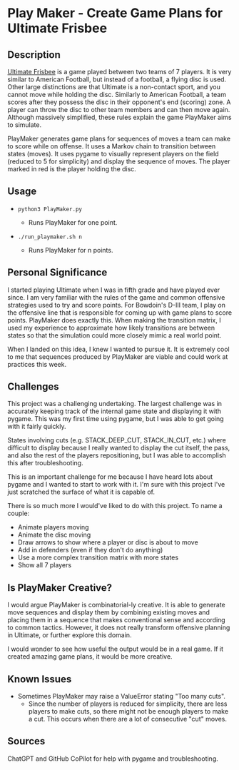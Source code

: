 # Play Maker - Create Game Plans for Ultimate Frisbee

## Description

[Ultimate Frisbee](https://en.wikipedia.org/wiki/Ultimate_frisbee) is a game played between two teams of 7 players. It is very similar to American Football, but instead of a football, a flying disc is used. Other large distinctions are that Ultimate is a non-contact sport, and you cannot move while holding the disc. Similarly to American Football, a team scores after they possess the disc in their opponent's end (scoring) zone. A player can throw the disc to other team members and can then move again. Although massively simplified, these rules explain the game PlayMaker aims to simulate.

PlayMaker generates game plans for sequences of moves a team can make to score while on offense. It uses a Markov chain to transition between states (moves). It uses pygame to visually represent players on the field (reduced to 5 for simplicity) and display the sequence of moves. The player marked in red is the player holding the disc.

## Usage

- `python3 PlayMaker.py`

  - Runs PlayMaker for one point.

- `./run_playmaker.sh n`
  - Runs PlayMaker for n points.

## Personal Significance

I started playing Ultimate when I was in fifth grade and have played ever since. I am very familiar with the rules of the game and common offensive strategies used to try and score points. For Bowdoin's D-III team, I play on the offensive line that is responsible for coming up with game plans to score points. PlayMaker does exactly this. When making the transition matrix, I used my experience to approximate how likely transitions are between states so that the simulation could more closely mimic a real world point.

When I landed on this idea, I knew I wanted to pursue it. It is extremely cool to me that sequences produced by PlayMaker are viable and could work at practices this week.

## Challenges

This project was a challenging undertaking. The largest challenge was in accurately keeping track of the internal game state and displaying it with pygame. This was my first time using pygame, but I was able to get going with it fairly quickly.

States involving cuts (e.g. STACK_DEEP_CUT, STACK_IN_CUT, etc.) where difficult to display because I really wanted to display the cut itself, the pass, and also the rest of the players repositioning, but I was able to accomplish this after troubleshooting.

This is an important challenge for me because I have heard lots about pygame and I wanted to start to work with it. I'm sure with this project I've just scratched the surface of what it is capable of.

There is so much more I would've liked to do with this project. To name a couple:

- Animate players moving
- Animate the disc moving
- Draw arrows to show where a player or disc is about to move
- Add in defenders (even if they don't do anything)
- Use a more complex transition matrix with more states
- Show all 7 players

## Is PlayMaker Creative?

I would argue PlayMaker is combinatorial-ly creative. It is able to generate move sequences and display them by combining existing moves and placing them in a sequence that makes conventional sense and according to common tactics. However, it does not really transform offensive planning in Ultimate, or further explore this domain.

I would wonder to see how useful the output would be in a real game. If it created amazing game plans, it would be more creative.

## Known Issues

- Sometimes PlayMaker may raise a ValueError stating "Too many cuts".
  - Since the number of players is reduced for simplicity, there are less players to make cuts, so there might not be enough players to make a cut. This occurs when there are a lot of consecutive "cut" moves.

## Sources

ChatGPT and GitHub CoPilot for help with pygame and troubleshooting.
